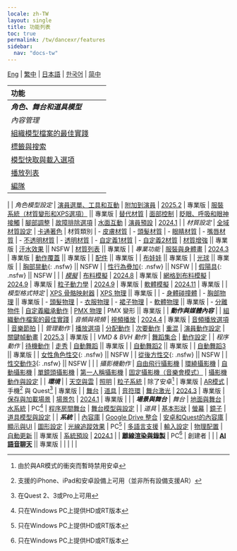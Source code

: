 ```yaml
---
locale: zh-TW
layout: single
title: 功能列表
toc: true
permalink: /tw/dancexr/features
sidebar:
  nav: "docs-tw"
---
```

[Eng](/dancexr/features) | [繁中](/tw/dancexr/features) | [日本語](/jp/dancexr/features) | [한국어](/kr/dancexr/features) | [简中](/zh/dancexr/features)

| **功能** |  |  |
| :--- | --- |---: |
| ***角色、舞台和道具模型*** 
| *內容管理*
| [組織模型檔案的最佳實踐](preparecontent#3d-models)
| [標籤與搜索](features/tagging) 
| [模型快取與載入選項](features/loader_options) 
| [播放列表](features/actor_playlist)
| [編隊](features/formation)
|
| *角色模型設定*
| [演員選單、工具和互動](features/actor_tools)
| [附加到演員](features/attach-to-actor.md) | [2025.2](releases/2025.2) | 專業版
| [服裝系統（材質變形和XPS選項）](features/optionals) || 專業版
| [替代材質](features/alternative_textures)
| [面部控制](features/facial_control)
| [眨眼、呼吸和眼神接觸](features/eyecontact)
| [腳部調整](features/feet_adjustments)
| [故障排除選項](features/troubleshooting_options)
| [水面互動](features/water_interaction.md)
| [演員預設](features/actor_presets.md) | [2024.1](releases/2024.1.md)
|
| *材質設定*
| [全域材質設定](features/material_global.md)
| [卡通著色](features/toon_shading.md)
| 材質類別
| - [皮膚材質](features/material_skin.md)
| - [頭髮材質](features/material_hair.md)
| - [眼睛材質](features/material_eyes.md)
| - [嘴唇材質](features/material_lips.md)
| - [不透明材質](features/material_opaque.md)
| - [透明材質](features/material_transparent.md)
| - [自定義1材質](features/material_custom1.md)
| - [自定義2材質](features/material_custom1.md)
| [材質增強](features/texture_enhancement.md) || 專業版
| [汗水效果](features/sweat_effect.md) || NSFW
| [材質列表](features/material_settings.md#material-list) || 專業版
|
| *專業功能*
| [服裝與身體畫](features/outfit_body_paint) | [2024.3](releases/2024.3.md) | 專業版
| [動作覆蓋](features/motion_override) || 專業版 |
| [配件](features/accessory.md) || 專業版 |
| [布娃娃](features/ragdoll.md) || 專業版 |
| [光球](features/lightball.md) || 專業版 |
| [胸部晃動](features/boob_shake_sex_overlay){: .nsfw} || NSFW |
| [性行為疊加](features/boob_shake_sex_overlay){: .nsfw} || NSFW |
| [假陽具](features/dildo){: .nsfw} || NSFW |
|
| *[模擬](features/simulation.md)*
| [布料模擬](features/cloth_simulation.md) | [2024.8](releases/2024.8.md) | 專業版
| [網格到布料模擬](features/cloth_simulation.md#mesh_to_cloth) | [2024.9](releases/2024.9.md) | 專業版
| [粒子動力學](features/particle_dynamics.md) | [2024.9](releases/2024.9.md) | 專業版
| [軟體模擬](features/particle_dynamics.md#softbody) | [2024.11](releases/2024.9.md) | 專業版
|
| *模型格式特定*
| [XPS 骨骼映射器](features/bone_mapper.md)
| [XPS 物理](features/xps_physics) || 專業版 |
| - [身體碰撞體](features/xps_body_colliders.md)
| - [胸部物理](features/xps_boobs.md) || 專業版
| - [頭髮物理](features/xps_hair.md)
| - [衣服物理](features/xps_cloth.md)
| - [裙子物理](features/xps_skirt.md)
| - [軟體物理](features/xps_softbody.md) || 專業版
| - [分離物件](features/xps_detach.md)
| [自定義繼承動作](features/custom_inherit.md)
| [PMX 物理](features/pmx_physics)
| PMX 變形 || 專業版
|
| ***動作與媒體內容*** |
| [組織動作檔案的最佳實踐](preparecontent#motion-files)
| *音頻與視頻*
| [視頻播放](features/video_playback) | [2024.4](releases/2024.4.md) | 專業版
| [音頻播放選項](features/audio_options)
| [音樂節拍](features/music_timing)
|
| *管理動作*
| [播放選項](features/playback_options)
| [分配動作](features/assign_motion)
| [次要動作](features/secondary_motion)
| [重混](features/remix)
| [演員動作設定](features/actor_motion_settings)
| [關鍵幀動畫](features/keyframe_animation.md) | [2025.3](releases/2025.3.md) | 專業版
|
| *VMD & BVH 動作*
| [舞蹈集合](features/dance_set)
| [動作設定](features/motion_settings)
|
| *程序動作*
| [待機動作](features/idle_motion.md)
| [走秀](features/catwalk.md)
| [自動舞蹈](features/autodance) || 專業版 |
| [自動舞蹈2](features/autodance2) || 專業版 |
| [自動舞蹈3](features/autodance3.md) || 專業版 |
| [女性角色性交](features/scg_motion){: .nsfw} || NSFW |
| [從後方性交](features/sfb_motion){: .nsfw} || NSFW |
| [性交動作3](features/sm3_motion){: .nsfw} || NSFW |
|
| *攝影機動作*
| [自由飛行攝影機](features/camera)
| [環繞攝影機](features/camera)
| [自動攝影機](features/camera)
| [單鏡頭攝影機](features/camera)
| [第一人稱攝影機](features/camera)
| [固定攝影機（音樂會模式）](features/camera)
| [攝影機動作與設定](features/camera)
|
| ***環境*** |
| [天空與雲](features/skymap)
| [照明](features/lighting)
| [粒子系統](features/particles) | 除了安卓[^4] | 專業版
| [AR模式](features/ar_mode) | 手機[^2] 與 Quest[^3] | 專業版 | 
| [舞台](features/stages)
| [道具](features/props)
| [音符環](features/beats_ring.md)
| [舞台激光](features/laser.md) | [2024.3](releases/2024.3.md) | 專業版
| [保存與加載場景](features/save_scene.md)
| [場景包](features/scene_bundle.md) | [2024.1](releases/2024.1.md) | 專業版 |
|
| ***場景與舞台***
| *舞台*
| [地面與舞台](features/ground)
| [水系統](features/water_system.md) | PC[^1]
| [程序房間舞台](features/room_stage)
| [舞台模型與設定](features/stages)
|
| *道具*
| [基本形狀](features/primitive_shapes)
| [螢幕](features/screen.md)
| [鏡子](features/mirror.md)
| [道具模型與設定](features/props.md)
|
| ***系統*** |
| [內容庫](preparecontent)
| [Google Drive 整合](features/googledrive)
| [安卓和Quest的內容庫](content_android_quest)
| [顯示與UI](features/display_settings)
| [圖形設定](features/graphics)
| [光線追蹤效果](features/raytracing.md) | PC[^1]
| [多語言支援](features/languages.md)
| [輸入設定](features/controls)
| [物理配置](features/system_physics)
| [自動更新](features/autoupdate) || 專業版
| [系統預設](features/system_presets.md) | [2024.1](releases/2024.1.md)
|
| [**離線渲染與錄製**](creator.md) | PC[^1] | 創建者 | 
|
| [**AI語音聊天**](ai_chat) || 專業版 |
|  |  |  |


[^1]: 只在Windows PC上提供HD或RT版本

[^2]: 支援的iPhone、iPad和安卓設備上可用（並非所有設備支援AR）

[^3]: 在Quest 2、3或Pro上可用

[^4]: 由於與AR模式的衝突而暫時禁用安卓